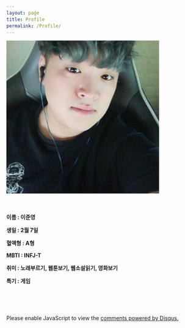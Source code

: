 ```yaml
---
layout: page
title: Profile
permalink: /Profile/
---
```


<img src="https://github.com/Melon-jy/Melon-jy.github.io/blob/main/profile.jpg?raw=true" width="400"><br><br><br>

**이름 : 이준영**

**생일 : 2월 7일**

**혈액형 : A형**

**MBTI : INFJ-T**

**취미 : 노래부르기, 웹툰보기, 웹소설읽기, 영화보기**

**특기 : 게임**



<br><br><br>

<div id="disqus_thread"></div>
<script>
    /**
    *  RECOMMENDED CONFIGURATION VARIABLES: EDIT AND UNCOMMENT THE SECTION BELOW TO INSERT DYNAMIC VALUES FROM YOUR PLATFORM OR CMS.
    *  LEARN WHY DEFINING THESE VARIABLES IS IMPORTANT: https://disqus.com/admin/universalcode/#configuration-variables    */
    /*
    var disqus_config = function () {
    this.page.url = PAGE_URL;  // Replace PAGE_URL with your page's canonical URL variable
    this.page.identifier = PAGE_IDENTIFIER; // Replace PAGE_IDENTIFIER with your page's unique identifier variable
    };
    */
    (function() { // DON'T EDIT BELOW THIS LINE
    var d = document, s = d.createElement('script');
    s.src = 'https://melonweb.disqus.com/embed.js';
    s.setAttribute('data-timestamp', +new Date());
    (d.head || d.body).appendChild(s);
    })();
</script>
<noscript>Please enable JavaScript to view the <a href="https://disqus.com/?ref_noscript">comments powered by Disqus.</a></noscript>